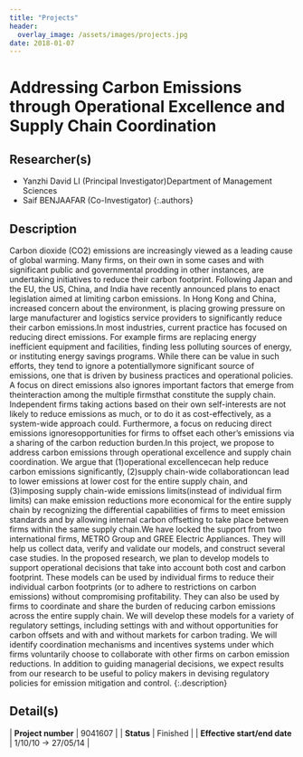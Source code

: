 ```yaml
---
title: "Projects"
header:
  overlay_image: /assets/images/projects.jpg
date: 2018-01-07
---
```


# Addressing Carbon Emissions through Operational Excellence and Supply Chain Coordination

## Researcher(s)

- Yanzhi David LI (Principal Investigator)Department of Management Sciences
- Saif BENJAAFAR (Co-Investigator)
{:.authors}

## Description

Carbon dioxide (CO2) emissions are increasingly viewed as a leading cause of global warming. Many firms, on their own in some cases and with significant public and governmental prodding in other instances, are undertaking initiatives to reduce their carbon footprint. Following Japan and the EU, the US, China, and India have recently announced plans to enact legislation aimed at limiting carbon emissions. In Hong Kong and China, increased concern about the environment, is placing growing pressure on large manufacturer and logistics service providers to significantly reduce their carbon emissions.In most industries, current practice has focused on reducing direct emissions. For example firms are replacing energy inefficient equipment and facilities, finding less polluting sources of energy, or instituting energy savings programs. While there can be value in such efforts, they tend to ignore a potentiallymore significant source of emissions, one that is driven by business practices and operational policies. A focus on direct emissions also ignores important factors that emerge from theinteraction among the multiple firmsthat constitute the supply chain. Independent firms taking actions based on their own self-interests are not likely to reduce emissions as much, or to do it as cost-effectively, as a system-wide approach could. Furthermore, a focus on reducing direct emissions ignoresopportunities for firms to offset each other’s emissions via a sharing of the carbon reduction burden.In this project, we propose to address carbon emissions through operational excellence and supply chain coordination. We argue that (1)operational excellencecan help reduce carbon emissions significantly, (2)supply chain-wide collaborationcan lead to lower emissions at lower cost for the entire supply chain, and (3)imposing supply chain-wide emissions limits(instead of individual firm limits) can make emission reductions more economical for the entire supply chain by recognizing the differential capabilities of firms to meet emission standards and by allowing internal carbon offsetting to take place between firms within the same supply chain.We have locked the support from two international firms, METRO Group and GREE Electric Appliances. They will help us collect data, verify and validate our models, and construct several case studies. In the proposed research, we plan to develop models to support operational decisions that take into account both cost and carbon footprint. These models can be used by individual firms to reduce their individual carbon footprints (or to adhere to restrictions on carbon emissions) without compromising profitability. They can also be used by firms to coordinate and share the burden of reducing carbon emissions across the entire supply chain. We will develop these models for a variety of regulatory settings, including settings with and without opportunities for carbon offsets and with and without markets for carbon trading. We will identify coordination mechanisms and incentives systems under which firms voluntarily choose to collaborate with other firms on carbon emission reductions. In addition to guiding managerial decisions, we expect results from our research to be useful to policy makers in devising regulatory policies for emission mitigation and control.
{:.description}

## Detail(s)

| <strong>Project number</strong>           | 9041607        |
| <strong>Status</strong>                   | Finished         |
| <strong>Effective start/end date</strong> | 1/10/10 -> 27/05/14 |
